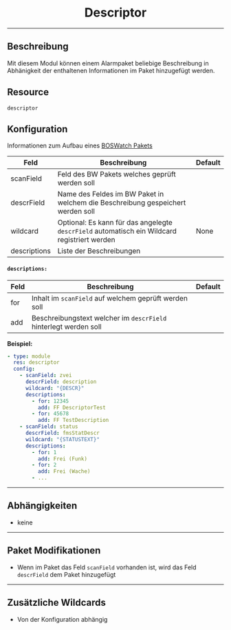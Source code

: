 # <center>Descriptor</center> 
---

## Beschreibung
Mit diesem Modul können einem Alarmpaket beliebige Beschreibung in Abhänigkeit der enthaltenen Informationen im Paket hinzugefügt werden.

## Resource
`descriptor`

## Konfiguration

Informationen zum Aufbau eines [BOSWatch Pakets](../develop/packet.md)

|Feld|Beschreibung|Default|
|----|------------|-------|
|scanField|Feld des BW Pakets welches geprüft werden soll||
|descrField|Name des Feldes im BW Paket in welchem die Beschreibung gespeichert werden soll||
|wildcard|Optional: Es kann für das angelegte `descrField` automatisch ein Wildcard registriert werden|None|
|descriptions|Liste der Beschreibungen||

#### `descriptions:`

|Feld|Beschreibung|Default|
|----|------------|-------|
|for|Inhalt im `scanField` auf welchem geprüft werden soll||
|add|Beschreibungstext welcher im `descrField` hinterlegt werden soll||

**Beispiel:**
```yaml
- type: module
  res: descriptor
  config:
    - scanField: zvei
      descrField: description
      wildcard: "{DESCR}"
      descriptions:
        - for: 12345
          add: FF DescriptorTest
        - for: 45678
          add: FF TestDescription
    - scanField: status
      descrField: fmsStatDescr
      wildcard: "{STATUSTEXT}"
      descriptions:
        - for: 1
          add: Frei (Funk)
        - for: 2
          add: Frei (Wache)
        - ...
```

---
## Abhängigkeiten

- keine

---
## Paket Modifikationen

- Wenn im Paket das Feld `scanField` vorhanden ist, wird das Feld `descrField` dem Paket hinzugefügt

---
## Zusätzliche Wildcards

- Von der Konfiguration abhängig
